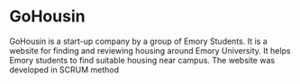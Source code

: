 # GoHousin

GoHousin is a start-up company by a group of Emory Students.
It is a website for finding and reviewing housing around Emory University. It helps Emory students to find suitable housing near campus. The website was developed in SCRUM method
